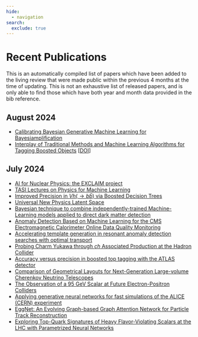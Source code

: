 ```yaml
---
hide:
  - navigation
search:
  exclude: true
---
```


# Recent Publications

This is an automatically compiled list of papers which have been added to the living review that were made public within the previous 4 months at the time of updating. This is not an exhaustive list of released papers, and is only able to find those which have both year and month data provided in the bib reference.

## August 2024
* [Calibrating Bayesian Generative Machine Learning for Bayesiamplification](https://arxiv.org/abs/2408.00838)
* [Interplay of Traditional Methods and Machine Learning Algorithms for Tagging Boosted Objects](https://arxiv.org/abs/2408.01138) [[DOI](https://doi.org/10.1140/epjs/s11734-024-01256-6)]

## July 2024
* [AI for Nuclear Physics: the EXCLAIM project](https://arxiv.org/abs/2408.00163)
* [TASI Lectures on Physics for Machine Learning](https://arxiv.org/abs/2408.00082)
* [Improved Precision in $Vh(\rightarrow b\bar b)$ via Boosted Decision Trees](https://arxiv.org/abs/2407.21239)
* [Universal New Physics Latent Space](https://arxiv.org/abs/2407.20315)
* [Bayesian technique to combine independently-trained Machine-Learning models applied to direct dark matter detection](https://arxiv.org/abs/2407.21008)
* [Anomaly Detection Based on Machine Learning for the CMS Electromagnetic Calorimeter Online Data Quality Monitoring](https://arxiv.org/abs/2407.20278)
* [Accelerating template generation in resonant anomaly detection searches with optimal transport](https://arxiv.org/abs/2407.19818)
* [Probing Charm Yukawa through $ch$ Associated Production at the Hadron Collider](https://arxiv.org/abs/2407.19797)
* [Accuracy versus precision in boosted top tagging with the ATLAS detector](https://arxiv.org/abs/2407.20127)
* [Comparison of Geometrical Layouts for Next-Generation Large-volume Cherenkov Neutrino Telescopes](https://arxiv.org/abs/2407.19010)
* [The Observation of a 95 GeV Scalar at Future Electron-Positron Colliders](https://arxiv.org/abs/2407.16806)
* [Applying generative neural networks for fast simulations of the ALICE (CERN) experiment](https://arxiv.org/abs/2407.16704)
* [EggNet: An Evolving Graph-based Graph Attention Network for Particle Track Reconstruction](https://arxiv.org/abs/2407.13925)
* [Exploring Top-Quark Signatures of Heavy Flavor-Violating Scalars at the LHC with Parametrized Neural Networks](https://arxiv.org/abs/2407.12118)

